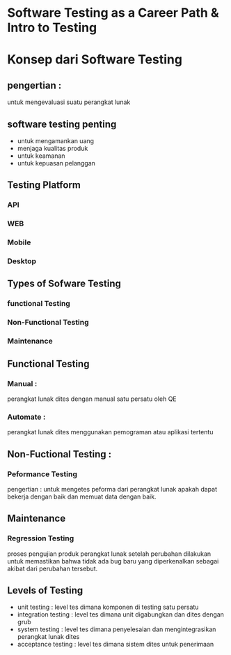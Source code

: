 # Software Testing as a Career Path & Intro to Testing
# Konsep dari Software Testing

## pengertian :
untuk mengevaluasi suatu perangkat lunak 

## software testing penting
+ untuk mengamankan uang
+ menjaga kualitas produk
+ untuk keamanan 
+ untuk kepuasan pelanggan


## Testing Platform
### API
### WEB
### Mobile
### Desktop


## Types of Sofware Testing
### functional Testing
### Non-Functional Testing
### Maintenance


## Functional Testing
### Manual :
perangkat lunak dites dengan manual satu persatu oleh QE
### Automate :
perangkat lunak dites menggunakan pemograman atau aplikasi tertentu


## Non-Fuctional Testing :
### Peformance Testing
pengertian : untuk mengetes peforma dari perangkat lunak apakah dapat bekerja dengan baik dan memuat data dengan baik.


## Maintenance
### Regression Testing
proses pengujian produk perangkat lunak setelah perubahan dilakukan untuk memastikan bahwa tidak ada bug baru yang diperkenalkan sebagai akibat dari perubahan tersebut.


## Levels of Testing
+ unit testing : level tes dimana komponen di testing satu persatu
+ integration testing : level tes dimana unit digabungkan dan dites dengan grub
+ system testing : level tes dimana penyelesaian dan mengintegrasikan perangkat lunak dites
+ acceptance testing : level tes dimana sistem dites untuk penerimaan